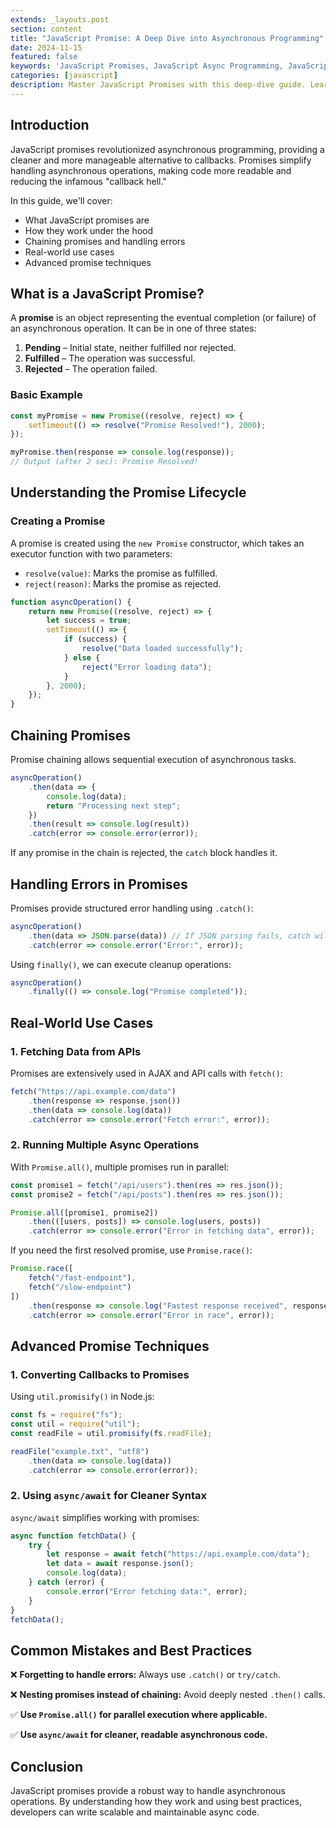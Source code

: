 ```yaml
---
extends: _layouts.post
section: content
title: "JavaScript Promise: A Deep Dive into Asynchronous Programming"
date: 2024-11-15
featured: false
keywords: 'JavaScript Promises, JavaScript Async Programming, JavaScript Fetch API, JavaScript Error Handling, JavaScript Promise Chaining, JavaScript Callbacks vs Promises, JavaScript Asynchronous Programming, JavaScript Promise Examples, JavaScript Promise.all(), JavaScript Async Await'
categories: [javascript]
description: Master JavaScript Promises with this deep-dive guide. Learn how to handle asynchronous operations, avoid callback hell, and optimize API calls using .then(), .catch(), Promise.all(), and async/await.
---
```

## Introduction
JavaScript promises revolutionized asynchronous programming, providing a cleaner and more manageable alternative to callbacks. Promises simplify handling asynchronous operations, making code more readable and reducing the infamous "callback hell."

In this guide, we'll cover:
- What JavaScript promises are
- How they work under the hood
- Chaining promises and handling errors
- Real-world use cases
- Advanced promise techniques

## What is a JavaScript Promise?
A **promise** is an object representing the eventual completion (or failure) of an asynchronous operation. It can be in one of three states:

1. **Pending** – Initial state, neither fulfilled nor rejected.
2. **Fulfilled** – The operation was successful.
3. **Rejected** – The operation failed.

### Basic Example
```javascript
const myPromise = new Promise((resolve, reject) => {
    setTimeout(() => resolve("Promise Resolved!"), 2000);
});

myPromise.then(response => console.log(response));
// Output (after 2 sec): Promise Resolved!
```

## Understanding the Promise Lifecycle
### Creating a Promise
A promise is created using the `new Promise` constructor, which takes an executor function with two parameters:
- `resolve(value)`: Marks the promise as fulfilled.
- `reject(reason)`: Marks the promise as rejected.

```javascript
function asyncOperation() {
    return new Promise((resolve, reject) => {
        let success = true;
        setTimeout(() => {
            if (success) {
                resolve("Data loaded successfully");
            } else {
                reject("Error loading data");
            }
        }, 2000);
    });
}
```

## Chaining Promises
Promise chaining allows sequential execution of asynchronous tasks.
```javascript
asyncOperation()
    .then(data => {
        console.log(data);
        return "Processing next step";
    })
    .then(result => console.log(result))
    .catch(error => console.error(error));
```
If any promise in the chain is rejected, the `catch` block handles it.

## Handling Errors in Promises
Promises provide structured error handling using `.catch()`:
```javascript
asyncOperation()
    .then(data => JSON.parse(data)) // If JSON parsing fails, catch will handle it
    .catch(error => console.error("Error:", error));
```
Using `finally()`, we can execute cleanup operations:
```javascript
asyncOperation()
    .finally(() => console.log("Promise completed"));
```

## Real-World Use Cases
### 1. Fetching Data from APIs
Promises are extensively used in AJAX and API calls with `fetch()`:
```javascript
fetch("https://api.example.com/data")
    .then(response => response.json())
    .then(data => console.log(data))
    .catch(error => console.error("Fetch error:", error));
```

### 2. Running Multiple Async Operations
With `Promise.all()`, multiple promises run in parallel:
```javascript
const promise1 = fetch("/api/users").then(res => res.json());
const promise2 = fetch("/api/posts").then(res => res.json());

Promise.all([promise1, promise2])
    .then(([users, posts]) => console.log(users, posts))
    .catch(error => console.error("Error in fetching data", error));
```

If you need the first resolved promise, use `Promise.race()`:
```javascript
Promise.race([
    fetch("/fast-endpoint"),
    fetch("/slow-endpoint")
])
    .then(response => console.log("Fastest response received", response))
    .catch(error => console.error("Error in race", error));
```

## Advanced Promise Techniques
### 1. Converting Callbacks to Promises
Using `util.promisify()` in Node.js:
```javascript
const fs = require("fs");
const util = require("util");
const readFile = util.promisify(fs.readFile);

readFile("example.txt", "utf8")
    .then(data => console.log(data))
    .catch(error => console.error(error));
```

### 2. Using `async/await` for Cleaner Syntax
`async/await` simplifies working with promises:
```javascript
async function fetchData() {
    try {
        let response = await fetch("https://api.example.com/data");
        let data = await response.json();
        console.log(data);
    } catch (error) {
        console.error("Error fetching data:", error);
    }
}
fetchData();
```

## Common Mistakes and Best Practices

❌ **Forgetting to handle errors:** Always use `.catch()` or `try/catch`.

❌ **Nesting promises instead of chaining:** Avoid deeply nested `.then()` calls.

✅ **Use `Promise.all()` for parallel execution where applicable.**

✅ **Use `async/await` for cleaner, readable asynchronous code.**

## Conclusion
JavaScript promises provide a robust way to handle asynchronous operations. By understanding how they work and using best practices, developers can write scalable and maintainable async code.
